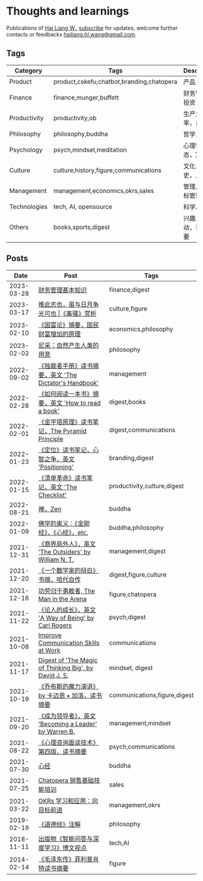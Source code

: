 # Thoughts and learnings

Publications of [Hai Liang W.](https://github.com/hailiang-wang), [subscribe](https://www.wenjuan.com/s/UZBZJvjkHFE/) for updates, welcome further contacts or feedbacks [<hailiang.hl.wang@gmail.com>](mailto:hailiang.hl.wang@gmail.com?subject=%5BBlogs%5D%20Feedback%20on%20https%3A%2F%2Fhailiang-wang.github.io%2Fhailiang-wang&body=Hello%2C%0D%0A%0D%0AI%20just%20take%20a%20look%20at%20your%20posts%2C%0D%0A...%0D%0A%0D%0ACheers.).

## Tags

| Category | Tags | Description |
| --- | --- |  --- |
| Product | product,cskefu,chatbot,branding,chatopera | 产品 |
| Finance  | finance,munger,buffett  | 财务管理，投资 |
| Productivity  | productivity,ob  | 生产力，效率，自动化 |
| Philosophy  | philosophy,buddha  | 哲学，宗教 |
| Psychology  | psych,mindset,meditation  | 心理学，心态，冥想 |
| Culture  | culture,history,figure,communications  | 文化，历史，人物 |
| Management  | management,economics,okrs,sales | 管理,经济,目标管理 |
| Technologies | tech, AI, opensource | 科学、技术 |
| Others | books,sports,digest | 兴趣，运动，读书摘要 |

## Posts

| Date | Post | Tags |
| --- | --- | --- |
| 2023-03-28 | [财务管理基本知识](./files/2023_03_26_finance_general_kb.docx)  | finance,digest |
| 2023-03-17 | [推此志也，虽与日月争光可也 \|《离骚》赏析](./files/2023_03_17_屈原_离骚_赏析.docx) | culture,figure |
| 2023-02-10 | [《国富论》摘要，国民财富增加的原理](./files/notes_2303301338.docx)  | economics,philosophy |
| 2023-02-02 | [尼采：自然产生人类的用意](./files/notes_2303301353.docx)  | philosophy | 
| 2022-09-02 | [《独裁者手册》读书摘要，英文 'The Dictator's Handbook'](./files/2022_09_02_The_dictator_handbook.docx) | management | 
| 2022-02-28 | [《如何阅读一本书》摘要，英文 'How to read a book'](./files/notes_2303301803.docx) | digest,books |
| 2022-02-01 | [《金字塔原理》读书笔记，The Pyramid Principle](./files/2022_02_01_The_Pyramid_Principle.docx) | digest,communications |
| 2022-01-23 | [《定位》读书笔记，心智之争，英文 'Positioning'](./files/notes_2303301841.docx) | branding,digest |
| 2022-01-15 | [《清单革命》读书笔记，英文 'The Checklist'](./files/notes_2303301830.docx) | productivity,culture,digest | 
| 2022-08-21 | [禅，Zen](./files/2022_08_21_Zen_禅.pdf) | buddha |
| 2022-01-09 | [佛学的奥义：《金刚经》，《心经》，etc.](./files/notes_2303310816.docx) | buddha,philosophy | 
| 2021-12-31 | [《商界局外人》，英文 'The Outsiders' by William N. T.](./files/2021_12_31_The_Outsiders_商界局外人.docx) | management,digest |
| 2021-12-20 | [《一个数学家的辩白》书摘，哈代自传](./files/notes_2303301357.docx)  | digest,figure,culture |
| 2021-12-16 | [功劳归于勇敢者, The Man in the Arena](./files/notes_2303301246.docx) | figure,chatopera |
| 2021-11-22 | [《论人的成长》，英文 'A Way of Being' by Carl Rogers](./files/notes_2303310717.docx) | psych,digest | 
| 2021-10-08 | [Improve Communication Skills at Work](./files/2021_10_08_Improve_Communication_Skills_at_Work.docx) | communications | 
| 2021-11-17 | [Digest of 'The Magic of Thinking Big', by David J. S.](./files/The_Magic_of_Thinking_Big_Book_by_David_J._Schwartz_Digest.docx) | mindset, digest|
| 2021-10-19 | [《乔布斯的魔力演讲》 by 卡迈恩 • 加洛，读书摘要](./files/2021_10_19_ThePresentationSecretsOfSteveJobs.docx) | communications,figure,digest | 
| 2021-09-20 | [《成为领导者》，英文 'Becoming a Leader' by Warren B.](./files/2021_09_20_成为领导者.docx) | management,mindset | 
| 2021-08-22 | [《心理咨询面谈技术》第四版，读书摘要](./files/2021_08_22_心理咨询面谈技术.docx) | psych,communications | 
| 2021-07-30 | [心经](./files/2021_07_30_心经.docx) | buddha |
| 2021-07-25 | [Chatopera 销售基础技能培训](./files/2021_07_25_Chatopera_销售基础技能.pdf) | sales | 
| 2021-03-22 | [OKRs 学习和应用：向目标前进](./files/2021_03_22_OKRs_学习和应用.pdf) | management,okrs |
| 2019-02-19 | [《道德经》注解](./files/notes_2303310632.docx)   | philosophy |
| 2018-11-11 | [出版物《智能问答与深度学习》博文视点](https://search.jd.com/Search?keyword=%E6%99%BA%E8%83%BD%E9%97%AE%E7%AD%94%E4%B8%8E%E6%B7%B1%E5%BA%A6%E5%AD%A6%E4%B9%A0&enc=utf-8)  | tech,AI |
| 2014-02-14 | [《毛泽东传》菲利普肖特读书摘要](./files/notes_2303310919.docx) | figure | 